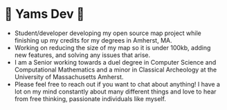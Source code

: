 # 🍠 Yams Dev 🍠
- Student/developer developing my open source map project while finishing up my credits for my degrees in Amherst, MA.
- Working on reducing the size of my map so it is under 100kb, adding new features, and solving any issues that arise.
- I am a Senior working towards a duel degree in Computer Science and Computational Mathematics and a minor in Classical Archeology at the University of Massachusetts Amherst.
- Please feel free to reach out if you want to chat about anything! I have a lot on my mind constantly about many different things and love to hear from free thinking, passionate individuals like myself.
